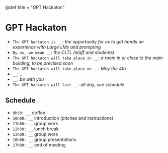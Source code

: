@def title = "GPT Hackaton"

# GPT Hackaton

* `The GPT hackaton is __`: *the opportunity for us to get hands on experience with Large LMs and prompting*
* `By us, we mean __`: *the CLTL (staff and students)*
* `The GPT hackaton will take place in __`: *a room in or close to the main building; to be precised soon* 
* `The GPT hackaton will take place on __`: *May the 4th* 
* `__`: *...*
* `__`: *be with you*
* `The GPT hackaton will last __`: *all day, see schedule*

## Schedule
* `9h30: __`  coffee 
* `10h00: __` introduction (pitches and instructions) 
* `11h00: __`  group work 
* `12h30: __`  lunch break 
* `13h00: __`  group work 
* `16h00: __`  group presentations 
* `17h00: __`  end of meeting 

